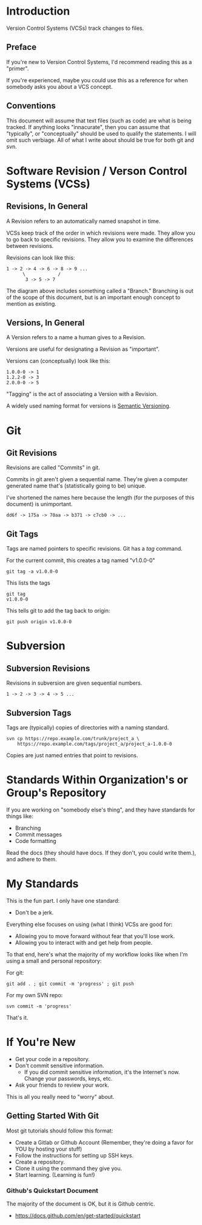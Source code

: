 # Introduction

Version Control Systems (VCSs) track changes to files.
 
## Preface
If you're new to Version Control Systems, I'd recommend reading this as a
"primer".

If you're experienced, maybe you could use this as a reference for when somebody
asks you about a VCS concept.

## Conventions

This document will assume that text files (such as code)
are what is being tracked.  If anything looks "innacurate", then you can assume that
"typically", or "conceptually" should be used to qualify the statements.  I will omit
such verbiage.  All of what I write about should be true for both git and svn.

# Software Revision / Verson Control Systems (VCSs)

## Revisions, In General

A Revision refers to an automatically named snapshot in time.

VCSs keep track of the order in which revisions were made.  They allow you to
go back to specific revisions.  They allow you to examine the differences
between revisions.

Revisions can look like this:
```
1 -> 2 -> 4 -> 6 -> 8 -> 9 ...
      \            /
       3 -> 5 -> 7 
```

The diagram above includes something called a "Branch."  Branching is out
of the scope of this document, but is an important enough concept to mention
as existing.

## Versions, In General

A Version refers to a name a human gives to a Revision.

Versions are useful for designating a Revision as "important".

Versions can (conceptually) look like this:

```
1.0.0-0 -> 1
1.2.2-0 -> 3
2.0.0-0 -> 5
```

"Tagging" is the act of associating a Version with a Revision.

A widely used naming format for versions is [Semantic Versioning](https://semver.org/).

# Git

## Git Revisions
Revisions are called "Commits" in git.

Commits in git aren't given a sequential name.  They're given a
computer generated name that's (statistically going to be) unique.

I've shortened the names here because the length (for the purposes
of this document) is unimportant.

```
dd6f -> 175a -> 70aa -> b371 -> c7cb0 -> ...
```

## Git Tags

Tags are named pointers to specific revisions.  Git has a *tag* command.

For the current commit, this creates a tag named "v1.0.0-0"
```
git tag -a v1.0.0-0
```

This lists the tags
```
git tag
v1.0.0-0
```

This tells git to add the tag back to origin:
```
git push origin v1.0.0-0
```

# Subversion

## Subversion Revisions

Revisions in subversion are given sequential numbers.

```
1 -> 2 -> 3 -> 4 -> 5 ...
```

## Subversion Tags

Tags are (typically) copies of directories with a naming standard.

```
svn cp https://repo.example.com/trunk/project_a \
    https://repo.example.com/tags/project_a/project_a-1.0.0-0
```

Copies are just named entries that point to revisions.

# Standards Within Organization's or Group's Repository

If you are working on "somebody else's thing", and they have standards for things like:
* Branching
* Commit messages
* Code formatting

Read the docs (they should have docs.  If they don't, you could write them.),
and adhere to them.

# My Standards

This is the fun part.  I only have one standard:

* Don't be a jerk.

Everything else focuses on using (what I think) VCSs are good for:

* Allowing you to move forward without fear that you'll lose work.
* Allowing you to interact with and get help from people.

To that end, here's what the majority of my workflow looks like when I'm using
a small and personal repository:

For git:
```
git add . ; git commit -m 'progress' ; git push
```

For my own SVN repo:
```
svn commit -m 'progress'
```

That's it.

# If You're New

* Get your code in a repository.
* Don't commit sensitive information.
	* If you did commit sensitive information, it's the Internet's now.  Change your passwords, keys, etc.
* Ask your friends to review your work.

This is all you really need to "worry" about.

## Getting Started With Git

Most git tutorials should follow this format:

* Create a Gitlab or Github Account (Remember, they're doing a favor for YOU by hosting your stuff)
* Follow the instructions for setting up SSH keys.
* Create a repository.
* Clone it using the command they give you.
* Start learning.  (Learning is fun!)

### Github's Quickstart Document

The majority of the document is OK, but it is Github centric.

* https://docs.github.com/en/get-started/quickstart


